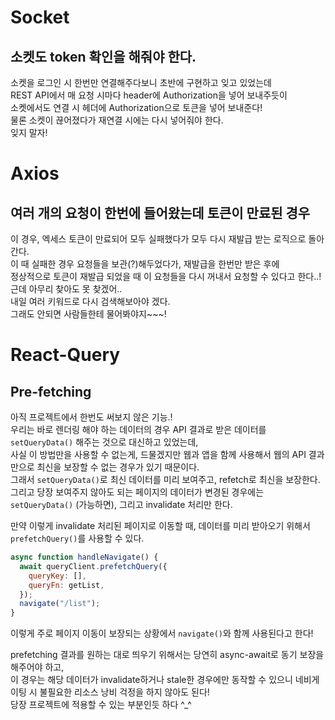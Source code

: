 # Socket
## 소켓도 token 확인을 해줘야 한다.
소켓을 로그인 시 한번만 연결해주다보니 초반에 구현하고 잊고 있었는데  
REST API에서 매 요청 시마다 header에 Authorization을 넣어 보내주듯이  
소켓에서도 연결 시 헤더에 Authorization으로 토큰을 넣어 보내준다!  
물론 소켓이 끊어졌다가 재연결 시에는 다시 넣어줘야 한다.  
잊지 말자!

# Axios
## 여러 개의 요청이 한번에 들어왔는데 토큰이 만료된 경우
이 경우, 엑세스 토큰이 만료되어 모두 실패했다가 모두 다시 재발급 받는 로직으로 돌아간다.  
이 때 실패한 경우 요청들을 보관(?)해두었다가, 재발급을 한번만 받은 후에  
정상적으로 토큰이 재발급 되었을 때 이 요청들을 다시 꺼내서 요청할 수 있다고 한다..!  
근데 아무리 찾아도 못 찾겠어..  
내일 여러 키워드로 다시 검색해보아야 겠다.  
그래도 안되면 사람들한테 물어봐야지~~~!  

# React-Query
## Pre-fetching
아직 프로젝트에서 한번도 써보지 않은 기능.!  
우리는 바로 렌더링 해야 하는 데이터의 경우 API 결과로 받은 데이터를 `setQueryData()` 해주는 것으로 대신하고 있었는데,  
사실 이 방법만을 사용할 수 없는게, 드물겠지만 웹과 앱을 함께 사용해서 웹의 API 결과만으로 최신을 보장할 수 없는 경우가 있기 때문이다.  
그래서 `setQueryData()`로 최신 데이터를 미리 보여주고, refetch로 최신을 보장한다.  
그리고 당장 보여주지 않아도 되는 페이지의 데이터가 변경된 경우에는 `setQueryData()` (가능하면), 그리고 invalidate 처리만 한다.  

만약 이렇게 invalidate 처리된 페이지로 이동할 때, 데이터를 미리 받아오기 위해서 `prefetchQuery()`를 사용할 수 있다.  

```js
async function handleNavigate() {
  await queryClient.prefetchQuery({
    queryKey: [],
    queryFn: getList,
  });
  navigate("/list");
}
```

이렇게 주로 페이지 이동이 보장되는 상황에서 `navigate()`와 함께 사용된다고 한다!  

prefetching 결과를 원하는 대로 띄우기 위해서는 당연히 async-await로 동기 보장을 해주어야 하고,  
이 경우는 해당 데이터가 invalidate하거나 stale한 경우에만 동작할 수 있으니 네비게이팅 시 불필요한 리소스 낭비 걱정을 하지 않아도 된다!  
당장 프로젝트에 적용할 수 있는 부분인듯 하다 ^_^  